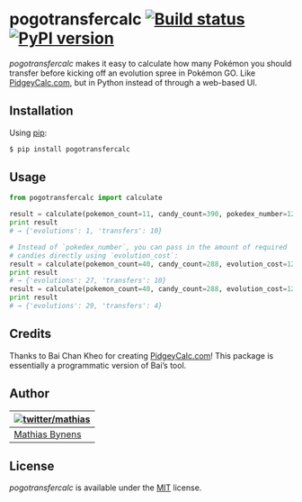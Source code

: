 # pogotransfercalc [![Build status](https://travis-ci.org/mathiasbynens/pogotransfercalc.svg?branch=master)](https://travis-ci.org/mathiasbynens/pogotransfercalc) [![PyPI version](https://img.shields.io/pypi/v/pogotransfercalc.svg)](https://pypi.python.org/pypi/pogotransfercalc)

_pogotransfercalc_ makes it easy to calculate how many Pokémon you should transfer before kicking off an evolution spree in Pokémon GO. Like [PidgeyCalc.com](http://www.pidgeycalc.com/), but in Python instead of through a web-based UI.

## Installation

Using [pip](https://pip.pypa.io/):

```sh
$ pip install pogotransfercalc
```

## Usage

```py
from pogotransfercalc import calculate

result = calculate(pokemon_count=11, candy_count=390, pokedex_number=129)
print result
# → {'evolutions': 1, 'transfers': 10}

# Instead of `pokedex_number`, you can pass in the amount of required
# candies directly using `evolution_cost`:
result = calculate(pokemon_count=40, candy_count=288, evolution_cost=12)
print result
# → {'evolutions': 27, 'transfers': 10}
result = calculate(pokemon_count=40, candy_count=288, evolution_cost=12, transfer_after_evolving=True)
print result
# → {'evolutions': 29, 'transfers': 4}
```

## Credits

Thanks to Bai Chan Kheo for creating [PidgeyCalc.com](http://www.pidgeycalc.com/)! This package is essentially a programmatic version of Bai’s tool.

## Author

| [![twitter/mathias](https://gravatar.com/avatar/24e08a9ea84deb17ae121074d0f17125?s=70)](https://twitter.com/mathias "Follow @mathias on Twitter") |
|---|
| [Mathias Bynens](https://mathiasbynens.be/) |

## License

_pogotransfercalc_ is available under the [MIT](https://mths.be/mit) license.
